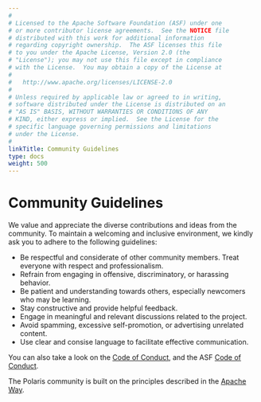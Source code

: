 ```yaml
---
#
# Licensed to the Apache Software Foundation (ASF) under one
# or more contributor license agreements.  See the NOTICE file
# distributed with this work for additional information
# regarding copyright ownership.  The ASF licenses this file
# to you under the Apache License, Version 2.0 (the
# "License"); you may not use this file except in compliance
# with the License.  You may obtain a copy of the License at
#
#   http://www.apache.org/licenses/LICENSE-2.0
#
# Unless required by applicable law or agreed to in writing,
# software distributed under the License is distributed on an
# "AS IS" BASIS, WITHOUT WARRANTIES OR CONDITIONS OF ANY
# KIND, either express or implied.  See the License for the
# specific language governing permissions and limitations
# under the License.
#
linkTitle: Community Guidelines
type: docs
weight: 500
---
```


# Community Guidelines

We value and appreciate the diverse contributions and ideas from the community. To maintain a welcoming and inclusive environment, we kindly ask you to adhere to the following guidelines:

* Be respectful and considerate of other community members. Treat everyone with respect and professionalism.
* Refrain from engaging in offensive, discriminatory, or harassing behavior.
* Be patient and understanding towards others, especially newcomers who may be learning.
* Stay constructive and provide helpful feedback.
* Engage in meaningful and relevant discussions related to the project.
* Avoid spamming, excessive self-promotion, or advertising unrelated content.
* Use clear and consise language to facilitate effective communication.

You can also take a look on the [Code of Conduct](https://github.com/apache/polaris/blob/main/CODE_OF_CONDUCT.md), and the ASF [Code of Conduct](https://www.apache.org/foundation/policies/conduct.html).

The Polaris community is built on the principles described in the [Apache Way](https://www.apache.org/theapacheway/index.html).
